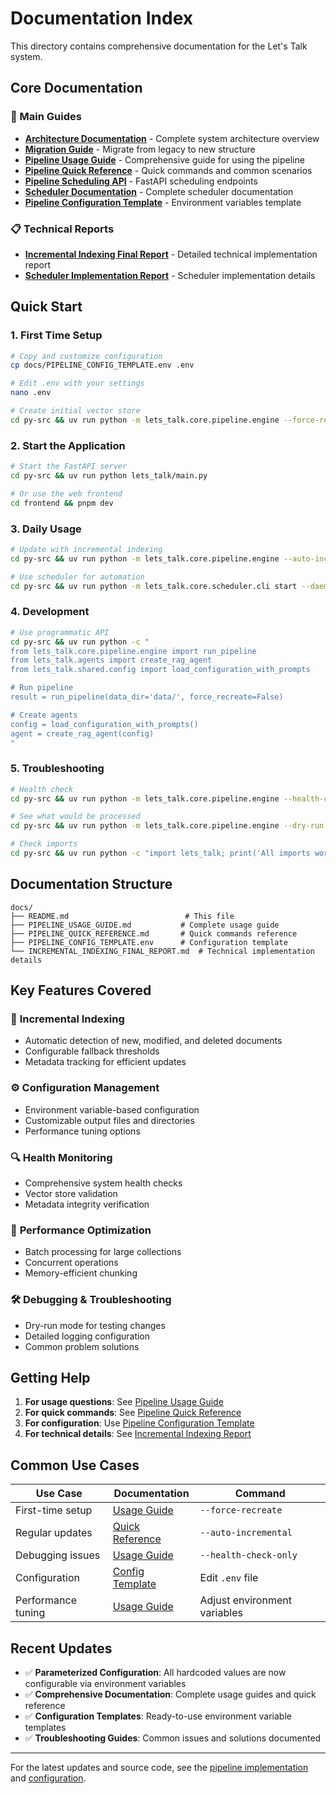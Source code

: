# Documentation Index

This directory contains comprehensive documentation for the Let's Talk system.

## Core Documentation

### 📖 Main Guides

- **[Architecture Documentation](ARCHITECTURE.md)** - Complete system architecture overview
- **[Migration Guide](MIGRATION_GUIDE.md)** - Migrate from legacy to new structure
- **[Pipeline Usage Guide](PIPELINE_USAGE_GUIDE.md)** - Comprehensive guide for using the pipeline
- **[Pipeline Quick Reference](PIPELINE_QUICK_REFERENCE.md)** - Quick commands and common scenarios
- **[Pipeline Scheduling API](PIPELINE_SCHEDULING_API.md)** - FastAPI scheduling endpoints
- **[Scheduler Documentation](SCHEDULER.md)** - Complete scheduler documentation
- **[Pipeline Configuration Template](PIPELINE_CONFIG_TEMPLATE.env)** - Environment variables template

### 📋 Technical Reports

- **[Incremental Indexing Final Report](INCREMENTAL_INDEXING_FINAL_REPORT.md)** - Detailed technical implementation report
- **[Scheduler Implementation Report](SCHEDULER_IMPLEMENTATION_REPORT.md)** - Scheduler implementation details

## Quick Start

### 1. First Time Setup

```bash
# Copy and customize configuration
cp docs/PIPELINE_CONFIG_TEMPLATE.env .env

# Edit .env with your settings
nano .env

# Create initial vector store
cd py-src && uv run python -m lets_talk.core.pipeline.engine --force-recreate
```

### 2. Start the Application

```bash
# Start the FastAPI server
cd py-src && uv run python lets_talk/main.py

# Or use the web frontend
cd frontend && pnpm dev
```

### 3. Daily Usage

```bash
# Update with incremental indexing
cd py-src && uv run python -m lets_talk.core.pipeline.engine --auto-incremental

# Use scheduler for automation
cd py-src && uv run python -m lets_talk.core.scheduler.cli start --daemon
```

### 4. Development

```bash
# Use programmatic API
cd py-src && uv run python -c "
from lets_talk.core.pipeline.engine import run_pipeline
from lets_talk.agents import create_rag_agent
from lets_talk.shared.config import load_configuration_with_prompts

# Run pipeline
result = run_pipeline(data_dir='data/', force_recreate=False)

# Create agents
config = load_configuration_with_prompts()
agent = create_rag_agent(config)
"
```

### 5. Troubleshooting

```bash
# Health check
cd py-src && uv run python -m lets_talk.core.pipeline.engine --health-check-only

# See what would be processed
cd py-src && uv run python -m lets_talk.core.pipeline.engine --dry-run --incremental

# Check imports
cd py-src && uv run python -c "import lets_talk; print('All imports working')"
```

## Documentation Structure

```
docs/
├── README.md                          # This file
├── PIPELINE_USAGE_GUIDE.md           # Complete usage guide
├── PIPELINE_QUICK_REFERENCE.md       # Quick commands reference
├── PIPELINE_CONFIG_TEMPLATE.env      # Configuration template
└── INCREMENTAL_INDEXING_FINAL_REPORT.md  # Technical implementation details
```

## Key Features Covered

### 🔄 **Incremental Indexing**
- Automatic detection of new, modified, and deleted documents
- Configurable fallback thresholds
- Metadata tracking for efficient updates

### ⚙️ **Configuration Management**
- Environment variable-based configuration
- Customizable output files and directories
- Performance tuning options

### 🔍 **Health Monitoring**
- Comprehensive system health checks
- Vector store validation
- Metadata integrity verification

### 🚀 **Performance Optimization**
- Batch processing for large collections
- Concurrent operations
- Memory-efficient chunking

### 🛠️ **Debugging & Troubleshooting**
- Dry-run mode for testing changes
- Detailed logging configuration
- Common problem solutions

## Getting Help

1. **For usage questions**: See [Pipeline Usage Guide](PIPELINE_USAGE_GUIDE.md)
2. **For quick commands**: See [Pipeline Quick Reference](PIPELINE_QUICK_REFERENCE.md)
3. **For configuration**: Use [Pipeline Configuration Template](PIPELINE_CONFIG_TEMPLATE.env)
4. **For technical details**: See [Incremental Indexing Report](INCREMENTAL_INDEXING_FINAL_REPORT.md)

## Common Use Cases

| Use Case | Documentation | Command |
|----------|---------------|---------|
| First-time setup | [Usage Guide](PIPELINE_USAGE_GUIDE.md#quick-start) | `--force-recreate` |
| Regular updates | [Quick Reference](PIPELINE_QUICK_REFERENCE.md#daily-operations) | `--auto-incremental` |
| Debugging issues | [Usage Guide](PIPELINE_USAGE_GUIDE.md#troubleshooting) | `--health-check-only` |
| Configuration | [Config Template](PIPELINE_CONFIG_TEMPLATE.env) | Edit `.env` file |
| Performance tuning | [Usage Guide](PIPELINE_USAGE_GUIDE.md#performance-optimization) | Adjust environment variables |

## Recent Updates

- ✅ **Parameterized Configuration**: All hardcoded values are now configurable via environment variables
- ✅ **Comprehensive Documentation**: Complete usage guides and quick reference
- ✅ **Configuration Templates**: Ready-to-use environment variable templates
- ✅ **Troubleshooting Guides**: Common issues and solutions documented

---

For the latest updates and source code, see the [pipeline implementation](../py-src/lets_talk/pipeline.py) and [configuration](../py-src/lets_talk/config.py).
